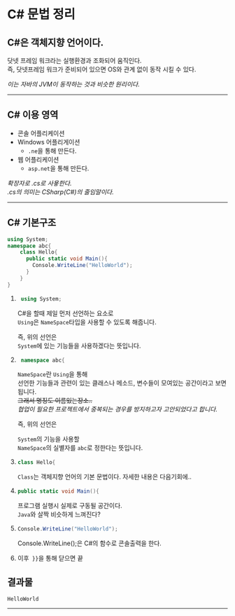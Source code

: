 # C# 문법 정리

## **C#은 객체지향 언어이다.**

닷넷 프레임 워크라는 실행환경과 조화되어 움직인다.  
즉, 닷넷프레임 워크가 준비되어 있으면 OS와 관계 없이 동작 시킬 수 있다.  
  
_이는 자바의 JVM이 동작하는 것과 비슷한 원리이다._
  
---
## C# 이용 영역
- 콘솔 어플리케이션
- Windows 어플리게이션
   - `.ne`을 통해 만든다.  
- 웹 어플리케이션
   - `asp.net`을 통해 만든다.

_확장자로 .cs로 사욯한다._  
_.cs의 의미는 CSharp(C#)의 줄임말이다._  
  
---
## C# 기본구조  
```csharp
using System;
namespace abc{
    class Hello{
      public static void Main(){
        Console.WriteLine("HelloWorld");
      }
    }
}
```  
1. ```csharp
    using System;
   ```    
   C#을 할때 제일 먼저 선언하는 요소로  
   `Using`은 `NameSpace`타입을 사용할 수 있도록 해줍니다.  
     
   즉, 위의 선언은  
   `System`에 있는 기능들을 사용하겠다는 뜻입니다.

2. ```csharp
    namespace abc{
   ```
   `NameSpace`란 `Using`을 통해  
   선언한 기능들과 관련이 있는 클래스나 메소드, 변수들이 모여있는 공간이라고 보면 됩니다.  
   ~~그래서 명징도 이름있는장소..~~  
   _협업이 필요한 프로젝트에서 중복되는 경우를 방지하고자 고안되었다고 합니다._  
     
   즉, 위의 선언은  

   `System`의 기능을 사용할  
   `NameSpace`의 실별자를 `abc`로 정한다는 뜻입니다.

3. ```csharp
   class Hello{
   ```
   `Class`는 객체지향 언어의 기본 문법이다.
   자세한 내용은 다음기회에..

4. ```csharp
   public static void Main(){
   ```
   프로그램 실행시 실제로 구동될 공간이다.  
   `Java`와 살짝 비슷하게 느껴진다?
5. ```csharp
   Console.WriteLine("HelloWorld");
   ```
   Console.WriteLine();은 C#의 함수로 콘솔출력을 한다.
6. 이후``` }}```을 통해 닫으면 끝
## 결과물
```
HelloWorld
```
---
